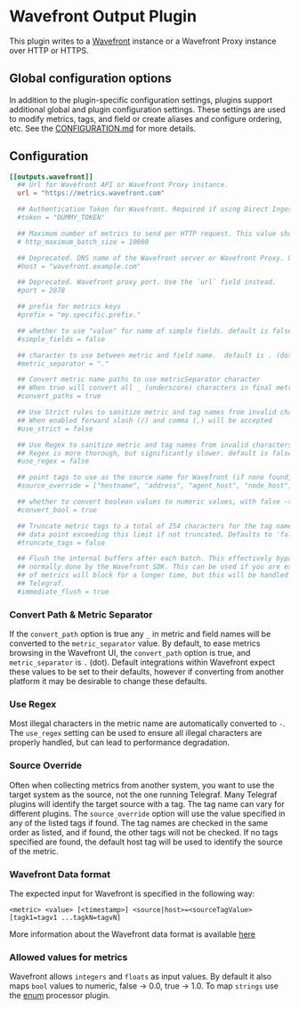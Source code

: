 # Wavefront Output Plugin

This plugin writes to a [Wavefront](https://www.wavefront.com) instance or a
Wavefront Proxy instance over HTTP or HTTPS.

## Global configuration options <!-- @/docs/includes/plugin_config.md -->

In addition to the plugin-specific configuration settings, plugins support
additional global and plugin configuration settings. These settings are used to
modify metrics, tags, and field or create aliases and configure ordering, etc.
See the [CONFIGURATION.md][CONFIGURATION.md] for more details.

[CONFIGURATION.md]: ../../../docs/CONFIGURATION.md

## Configuration

```toml @sample.conf
[[outputs.wavefront]]
  ## Url for Wavefront API or Wavefront Proxy instance.
  url = "https://metrics.wavefront.com"

  ## Authentication Token for Wavefront. Required if using Direct Ingestion. Not required if using a Wavefront Proxy.
  #token = "DUMMY_TOKEN"

  ## Maximum number of metrics to send per HTTP request. This value should be higher than the `metric_batch_size`. Default is 10,000. Values higher than 40,000 are not recommended.
  # http_maximum_batch_size = 10000

  ## Deprecated. DNS name of the Wavefront server or Wavefront Proxy. Use the `url` field instead.
  #host = "wavefront.example.com"

  ## Deprecated. Wavefront proxy port. Use the `url` field instead.
  #port = 2878

  ## prefix for metrics keys
  #prefix = "my.specific.prefix."

  ## whether to use "value" for name of simple fields. default is false
  #simple_fields = false

  ## character to use between metric and field name.  default is . (dot)
  #metric_separator = "."

  ## Convert metric name paths to use metricSeparator character
  ## When true will convert all _ (underscore) characters in final metric name. default is true
  #convert_paths = true

  ## Use Strict rules to sanitize metric and tag names from invalid characters
  ## When enabled forward slash (/) and comma (,) will be accepted
  #use_strict = false

  ## Use Regex to sanitize metric and tag names from invalid characters
  ## Regex is more thorough, but significantly slower. default is false
  #use_regex = false

  ## point tags to use as the source name for Wavefront (if none found, host will be used)
  #source_override = ["hostname", "address", "agent_host", "node_host"]

  ## whether to convert boolean values to numeric values, with false -> 0.0 and true -> 1.0. default is true
  #convert_bool = true

  ## Truncate metric tags to a total of 254 characters for the tag name value. Wavefront will reject any
  ## data point exceeding this limit if not truncated. Defaults to 'false' to provide backwards compatibility.
  #truncate_tags = false

  ## Flush the internal buffers after each batch. This effectively bypasses the background sending of metrics
  ## normally done by the Wavefront SDK. This can be used if you are experiencing buffer overruns. The sending
  ## of metrics will block for a longer time, but this will be handled gracefully by the internal buffering in
  ## Telegraf.
  #immediate_flush = true
```

### Convert Path & Metric Separator

If the `convert_path` option is true any `_` in metric and field names will be
converted to the `metric_separator` value.  By default, to ease metrics browsing
in the Wavefront UI, the `convert_path` option is true, and `metric_separator`
is `.` (dot).  Default integrations within Wavefront expect these values to be
set to their defaults, however if converting from another platform it may be
desirable to change these defaults.

### Use Regex

Most illegal characters in the metric name are automatically converted to `-`.
The `use_regex` setting can be used to ensure all illegal characters are
properly handled, but can lead to performance degradation.

### Source Override

Often when collecting metrics from another system, you want to use the target
system as the source, not the one running Telegraf.  Many Telegraf plugins will
identify the target source with a tag. The tag name can vary for different
plugins. The `source_override` option will use the value specified in any of the
listed tags if found. The tag names are checked in the same order as listed, and
if found, the other tags will not be checked. If no tags specified are found,
the default host tag will be used to identify the source of the metric.

### Wavefront Data format

The expected input for Wavefront is specified in the following way:

```text
<metric> <value> [<timestamp>] <source|host>=<sourceTagValue> [tagk1=tagv1 ...tagkN=tagvN]
```

More information about the Wavefront data format is available
[here](https://community.wavefront.com/docs/DOC-1031)

### Allowed values for metrics

Wavefront allows `integers` and `floats` as input values.  By default it also
maps `bool` values to numeric, false -> 0.0, true -> 1.0.  To map `strings` use
the [enum](../../processors/enum) processor plugin.
